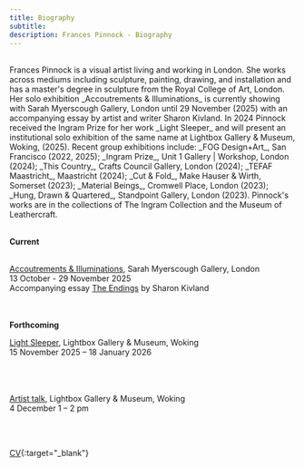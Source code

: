 ```yaml
---
title: Biography
subtitle: 
description: Frances Pinnock - Biography
---  
```

<br/>  
Frances Pinnock is a visual artist living and working in London. She works across mediums including sculpture, painting, drawing, and installation and has a master's degree in sculpture from the Royal College of Art, London. Her solo exhibition _Accoutrements & Illuminations_ is currently showing with Sarah Myerscough Gallery, London until 29 November (2025) with an accompanying essay by artist and writer Sharon Kivland. In 2024 Pinnock received the Ingram Prize for her work _Light Sleeper_ and will present an institutional solo exhibition of the same name at Lightbox Gallery & Museum, Woking, (2025). Recent group exhibitions include: _FOG Design+Art_, San Francisco (2022, 2025); _Ingram Prize_, Unit 1 Gallery | Workshop, London (2024); _This Country_, Crafts Council Gallery, London (2024); _TEFAF Maastricht_, Maastricht (2024); _Cut & Fold_, Make Hauser & Wirth, Somerset (2023); _Material Beings_, Cromwell Place, London (2023); _Hung, Drawn & Quartered_, Standpoint Gallery, London (2023). Pinnock's works are in the collections of The Ingram Collection and the Museum of Leathercraft.  
<br/>  
<br/>  
  
**Current**  
<br/>  

[Accoutrements & Illuminations](https://www.sarahmyerscough.com/exhibitions/70-frances-pinnock-accoutrements-illuminations/), Sarah Myerscough Gallery, London  
13 October - 29 November 2025  
Accompanying essay [The Endings](/The-Endings-SK.pdf) by Sharon Kivland
<br/>  
<br/>  

**Forthcoming**

[Light Sleeper](https://www.thelightbox.org.uk/whats-on/frances-pinnock-light-sleeper), Lightbox Gallery & Museum, Woking  
15 November 2025 – 18 January 2026  
<br/>  
<br/>  

[Artist talk](https://www.thelightbox.org.uk/whats-on/art-talk-frances-pinnock), Lightbox Gallery & Museum, Woking  
4 December   1 – 2 pm  

<br/>  
<br/>  


[CV](/cv.pdf){:target="_blank"}   



<br/>  
<br/> 









   
 




 









  










 



  










 











